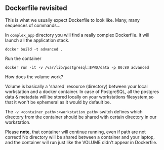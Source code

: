 ## Dockerfile revisited

This is what we usually expect Dockerfile to look like. Many, many sequences of commands...

In `complex_app` directory you will find a really complex Dockerfile. It will launch all the application stack.

```
docker build -t advanced .
```
Run the container
```
docker run -it -v /var/lib/postgresql:$PWD/data -p 80:80 advanced 
```

How does the volume work?

Volume is basically a 'shared' resource (directory) between your local workstation and a docker container. In case of PostgreSQL, all the postgres data & metadata will be stored locally on your workstations filesystem,so that it won't be ephemeral as it would by default be.

The `-v <container_path>:<workstation_path>` switch defines which directory from the container should be shared with certain directory in our workstation. 

Please **note**, that container will continue running, even if path are not correct! No directory will be shared between a container and your laptop, and the container will run just like the VOLUME didn't appear in Dockerfile.

